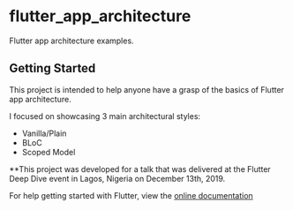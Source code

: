 # flutter_app_architecture

Flutter app architecture examples.

## Getting Started

This project is intended to help anyone have a grasp of the basics of Flutter app architecture.

I focused on showcasing 3 main architectural styles:

- Vanilla/Plain
- BLoC
- Scoped Model

**This project was developed for a talk that was delivered at the Flutter Deep Dive event in Lagos, Nigeria on December 13th, 2019.

For help getting started with Flutter, view the
[online documentation](https://flutter.dev/docs)
